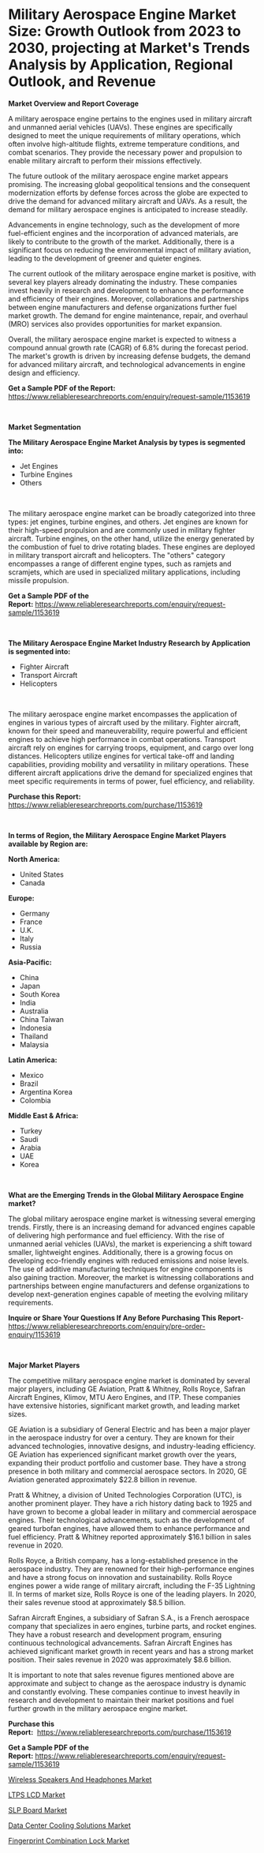 <p><h1>Military Aerospace Engine Market Size: Growth Outlook from 2023 to 2030, projecting at Market's Trends Analysis by Application, Regional Outlook, and Revenue</h1></p><p><strong>Market Overview and Report Coverage</strong></p>
<p><p>A military aerospace engine pertains to the engines used in military aircraft and unmanned aerial vehicles (UAVs). These engines are specifically designed to meet the unique requirements of military operations, which often involve high-altitude flights, extreme temperature conditions, and combat scenarios. They provide the necessary power and propulsion to enable military aircraft to perform their missions effectively.</p><p>The future outlook of the military aerospace engine market appears promising. The increasing global geopolitical tensions and the consequent modernization efforts by defense forces across the globe are expected to drive the demand for advanced military aircraft and UAVs. As a result, the demand for military aerospace engines is anticipated to increase steadily.</p><p>Advancements in engine technology, such as the development of more fuel-efficient engines and the incorporation of advanced materials, are likely to contribute to the growth of the market. Additionally, there is a significant focus on reducing the environmental impact of military aviation, leading to the development of greener and quieter engines.</p><p>The current outlook of the military aerospace engine market is positive, with several key players already dominating the industry. These companies invest heavily in research and development to enhance the performance and efficiency of their engines. Moreover, collaborations and partnerships between engine manufacturers and defense organizations further fuel market growth. The demand for engine maintenance, repair, and overhaul (MRO) services also provides opportunities for market expansion.</p><p>Overall, the military aerospace engine market is expected to witness a compound annual growth rate (CAGR) of 6.8% during the forecast period. The market's growth is driven by increasing defense budgets, the demand for advanced military aircraft, and technological advancements in engine design and efficiency.</p></p>
<p><strong>Get a Sample PDF of the Report:</strong> <a href="https://www.reliableresearchreports.com/enquiry/request-sample/1153619">https://www.reliableresearchreports.com/enquiry/request-sample/1153619</a></p>
<p>&nbsp;</p>
<p><strong>Market Segmentation</strong></p>
<p><strong>The Military Aerospace Engine Market Analysis by types is segmented into:</strong></p>
<p><ul><li>Jet Engines</li><li>Turbine Engines</li><li>Others</li></ul></p>
<p>&nbsp;</p>
<p><p>The military aerospace engine market can be broadly categorized into three types: jet engines, turbine engines, and others. Jet engines are known for their high-speed propulsion and are commonly used in military fighter aircraft. Turbine engines, on the other hand, utilize the energy generated by the combustion of fuel to drive rotating blades. These engines are deployed in military transport aircraft and helicopters. The "others" category encompasses a range of different engine types, such as ramjets and scramjets, which are used in specialized military applications, including missile propulsion.</p></p>
<p><strong>Get a Sample PDF of the Report:</strong>&nbsp;<a href="https://www.reliableresearchreports.com/enquiry/request-sample/1153619">https://www.reliableresearchreports.com/enquiry/request-sample/1153619</a></p>
<p>&nbsp;</p>
<p><strong>The Military Aerospace Engine Market Industry Research by Application is segmented into:</strong></p>
<p><ul><li>Fighter Aircraft</li><li>Transport Aircraft</li><li>Helicopters</li></ul></p>
<p>&nbsp;</p>
<p><p>The military aerospace engine market encompasses the application of engines in various types of aircraft used by the military. Fighter aircraft, known for their speed and maneuverability, require powerful and efficient engines to achieve high performance in combat operations. Transport aircraft rely on engines for carrying troops, equipment, and cargo over long distances. Helicopters utilize engines for vertical take-off and landing capabilities, providing mobility and versatility in military operations. These different aircraft applications drive the demand for specialized engines that meet specific requirements in terms of power, fuel efficiency, and reliability.</p></p>
<p><strong>Purchase this Report:</strong>&nbsp; <a href="https://www.reliableresearchreports.com/purchase/1153619">https://www.reliableresearchreports.com/purchase/1153619</a></p>
<p>&nbsp;</p>
<p><strong>In terms of Region, the Military Aerospace Engine Market Players available by Region are:</strong></p>
<p>
    <p> <strong> North America: </strong>
        <ul>
            <li>United States</li>
            <li>Canada</li>
        </ul>
        </p> 
    <p> <strong> Europe: </strong>
        <ul>
            <li>Germany</li>
            <li>France</li>
            <li>U.K.</li>
            <li>Italy</li>
            <li>Russia</li>
        </ul>
        </p> 
    <p> <strong> Asia-Pacific: </strong>
        <ul>
            <li>China</li>
            <li>Japan</li>
            <li>South Korea</li>
            <li>India</li>
            <li>Australia</li>
            <li>China Taiwan</li>
            <li>Indonesia</li>
            <li>Thailand</li>
            <li>Malaysia</li>
        </ul>
        </p> 
    <p> <strong> Latin America: </strong>
        <ul>
            <li>Mexico</li>
            <li>Brazil</li>
            <li>Argentina Korea</li>
            <li>Colombia</li>
        </ul>
        </p> 
    <p> <strong> Middle East & Africa: </strong>
        <ul>
            <li>Turkey</li>
            <li>Saudi</li>
            <li>Arabia</li>
            <li>UAE</li>
            <li>Korea</li>
        </ul>
    </p>
    </p>
<p>&nbsp;</p>
<p><strong>What are the Emerging Trends in the Global Military Aerospace Engine market?</strong></p>
<p><p>The global military aerospace engine market is witnessing several emerging trends. Firstly, there is an increasing demand for advanced engines capable of delivering high performance and fuel efficiency. With the rise of unmanned aerial vehicles (UAVs), the market is experiencing a shift toward smaller, lightweight engines. Additionally, there is a growing focus on developing eco-friendly engines with reduced emissions and noise levels. The use of additive manufacturing techniques for engine components is also gaining traction. Moreover, the market is witnessing collaborations and partnerships between engine manufacturers and defense organizations to develop next-generation engines capable of meeting the evolving military requirements.</p></p>
<p><strong>Inquire or Share Your Questions If Any Before Purchasing This Report</strong>- <a href="https://www.reliableresearchreports.com/enquiry/pre-order-enquiry/1153619">https://www.reliableresearchreports.com/enquiry/pre-order-enquiry/1153619</a></p>
<p>&nbsp;</p>
<p><strong>Major Market Players</strong></p>
<p><p>The competitive military aerospace engine market is dominated by several major players, including GE Aviation, Pratt & Whitney, Rolls Royce, Safran Aircraft Engines, Klimov, MTU Aero Engines, and ITP. These companies have extensive histories, significant market growth, and leading market sizes.</p><p>GE Aviation is a subsidiary of General Electric and has been a major player in the aerospace industry for over a century. They are known for their advanced technologies, innovative designs, and industry-leading efficiency. GE Aviation has experienced significant market growth over the years, expanding their product portfolio and customer base. They have a strong presence in both military and commercial aerospace sectors. In 2020, GE Aviation generated approximately $22.8 billion in revenue.</p><p>Pratt & Whitney, a division of United Technologies Corporation (UTC), is another prominent player. They have a rich history dating back to 1925 and have grown to become a global leader in military and commercial aerospace engines. Their technological advancements, such as the development of geared turbofan engines, have allowed them to enhance performance and fuel efficiency. Pratt & Whitney reported approximately $16.1 billion in sales revenue in 2020.</p><p>Rolls Royce, a British company, has a long-established presence in the aerospace industry. They are renowned for their high-performance engines and have a strong focus on innovation and sustainability. Rolls Royce engines power a wide range of military aircraft, including the F-35 Lightning II. In terms of market size, Rolls Royce is one of the leading players. In 2020, their sales revenue stood at approximately $8.5 billion.</p><p>Safran Aircraft Engines, a subsidiary of Safran S.A., is a French aerospace company that specializes in aero engines, turbine parts, and rocket engines. They have a robust research and development program, ensuring continuous technological advancements. Safran Aircraft Engines has achieved significant market growth in recent years and has a strong market position. Their sales revenue in 2020 was approximately $8.6 billion.</p><p>It is important to note that sales revenue figures mentioned above are approximate and subject to change as the aerospace industry is dynamic and constantly evolving. These companies continue to invest heavily in research and development to maintain their market positions and fuel further growth in the military aerospace engine market.</p></p>
<p><strong>Purchase this Report:</strong>&nbsp;&nbsp;<a href="https://www.reliableresearchreports.com/purchase/1153619">https://www.reliableresearchreports.com/purchase/1153619</a></p>
<p></p>
<p><strong>Get a Sample PDF of the Report:</strong>&nbsp;<a href="https://www.reliableresearchreports.com/enquiry/request-sample/1153619">https://www.reliableresearchreports.com/enquiry/request-sample/1153619</a></p>
<p><p><a href="https://medium.com/@linabernier/wireless-speakers-and-headphones-market-size-growth-forecast-2023-2030-c76058dd767a">Wireless Speakers And Headphones Market</a></p><p><a href="https://www.linkedin.com/pulse/ltps-lcd-market-insights-players-forecast-till-2030-mountfirma-yayye/">LTPS LCD Market</a></p><p><a href="https://www.linkedin.com/pulse/slp-board-market-size-2023-2030-global-industrial-eboue/">SLP Board Market</a></p><p><a href="https://medium.com/@jaremington56468/data-center-cooling-solutions-market-size-growth-forecast-2023-2030-231a6fb96961">Data Center Cooling Solutions Market</a></p><p><a href="https://www.linkedin.com/pulse/fingerprint-combination-lock-market-size-share-global-analysis-2nqee/">Fingerprint Combination Lock Market</a></p></p>